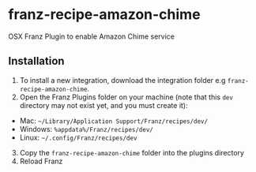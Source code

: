 # franz-recipe-amazon-chime
OSX Franz Plugin to enable Amazon Chime service
## Installation
1. To install a new integration, download the integration folder e.g `franz-recipe-amazon-chime`.
2. Open the Franz Plugins folder on your machine (note that this `dev` directory may not exist yet, and you must create it):
  * Mac: `~/Library/Application Support/Franz/recipes/dev/`
  * Windows: `%appdata%/Franz/recipes/dev/`
  * Linux: `~/.config/Franz/recipes/dev`
3. Copy the `franz-recipe-amazon-chime` folder into the plugins directory
4. Reload Franz
